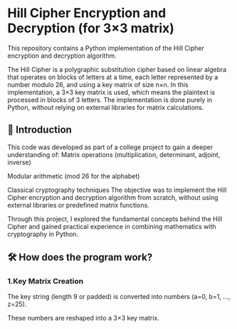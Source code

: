 # Hill Cipher Encryption and Decryption (for 3×3 matrix)
This repository contains a Python implementation of the Hill Cipher encryption and decryption algorithm.

The Hill Cipher is a polygraphic substitution cipher based on linear algebra that operates on blocks of letters at a time, each letter represented by a number modulo 26, and using a key matrix of size n×n.
In this implementation, a 3×3 key matrix is used, which means the plaintext is processed in blocks of 3 letters. The implementation is done purely in Python, without relying on external libraries for matrix calculations.

## 📖 Introduction
This code was developed as part of a college project to gain a deeper understanding of:
Matrix operations (multiplication, determinant, adjoint, inverse)

Modular arithmetic (mod 26 for the alphabet)

Classical cryptography techniques
The objective was to implement the Hill Cipher encryption and decryption algorithm from scratch, without using external libraries or predefined matrix functions.

Through this project, I explored the fundamental concepts behind the Hill Cipher and gained practical experience in combining mathematics with cryptography in Python.

## 🛠 How does the program work?
### 1.Key Matrix Creation
The key string (length 9 or padded) is converted into numbers (a=0, b=1, ..., z=25).

These numbers are reshaped into a 3×3 key matrix.
